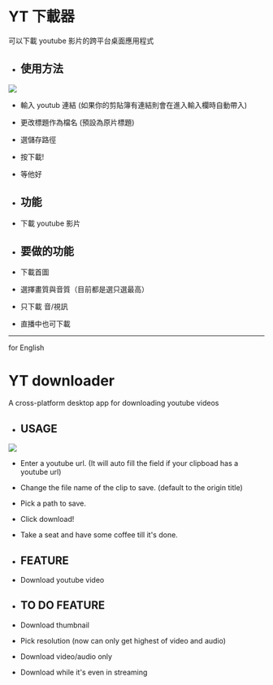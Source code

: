 # YT 下載器

可以下載 youtube 影片的跨平台桌面應用程式

- ## 使用方法

![](https://i.imgur.com/D2kOszT.png)

- 輸入 youtub 連結 (如果你的剪貼簿有連結則會在進入輸入欄時自動帶入)
- 更改標題作為檔名 (預設為原片標題)
- 選儲存路徑
- 按下載!
- 等他好

- ## 功能
- 下載 youtube 影片

- ## 要做的功能

- 下載首圖
- 選擇畫質與音質（目前都是選只選最高）
- 只下載 音/視訊
- 直播中也可下載

---
for English

# YT downloader

A cross-platform desktop app for downloading youtube videos

- ## USAGE

![](https://i.imgur.com/D2kOszT.png)

- Enter a youtube url. (It will auto fill the field if your clipboad has a youtube url)
- Change the file name of the clip to save. (default to the origin title)
- Pick a path to save.
- Click download!
- Take a seat and have some coffee till it's done.

- ## FEATURE
- Download youtube video

- ## TO DO FEATURE

- Download thumbnail
- Pick resolution (now can only get highest of video and audio)
- Download video/audio only
- Download while it's even in streaming